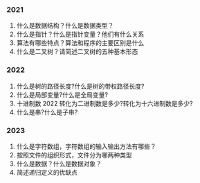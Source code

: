 ### 2021

1. 什么是数据结构？什么是数据类型？
2. 什么是指针？什么是指针变量？他们有什么关系
3. 算法有哪些特点？算法和程序的主要区别是什么
4. 什么是二叉树？请简述二叉树的五种基本形态

### 2022

1. 什么是树的路径长度?什么是树的带权路径长度?
2. 什么是局部变量?什么是全局变量?
3. 十进制数 2022 转化为二进制数是多少?转化为十六进制数是多少?
4. 什么是串?什么是子串?

### 2023

1. 什么是字符数组，字符数组的输入输出方法有哪些？
2. 按照文件的组织形式，文件分为哪两种类型
3. 什么是数据？什么是数据对象？
4. 简述递归定义的优缺点
